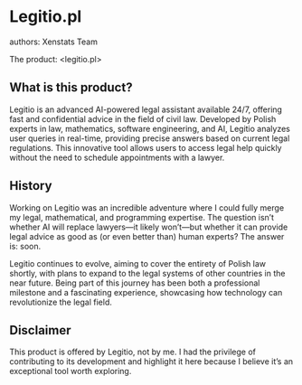 # Legitio.pl
authors: Xenstats Team

The product: <legitio.pl>

## What is this product?
Legitio is an advanced AI-powered legal assistant available 24/7, offering fast and confidential advice in the field of civil law. Developed by Polish experts in law, mathematics, software engineering, and AI, Legitio analyzes user queries in real-time, providing precise answers based on current legal regulations. This innovative tool allows users to access legal help quickly without the need to schedule appointments with a lawyer.

## History
Working on Legitio was an incredible adventure where I could fully merge my legal, mathematical, and programming expertise. The question isn’t whether AI will replace lawyers—it likely won’t—but whether it can provide legal advice as good as (or even better than) human experts? The answer is: soon.

Legitio continues to evolve, aiming to cover the entirety of Polish law shortly, with plans to expand to the legal systems of other countries in the near future. Being part of this journey has been both a professional milestone and a fascinating experience, showcasing how technology can revolutionize the legal field.

## Disclaimer
This product is offered by Legitio, not by me. I had the privilege of contributing to its development and highlight it here because I believe it’s an exceptional tool worth exploring.
